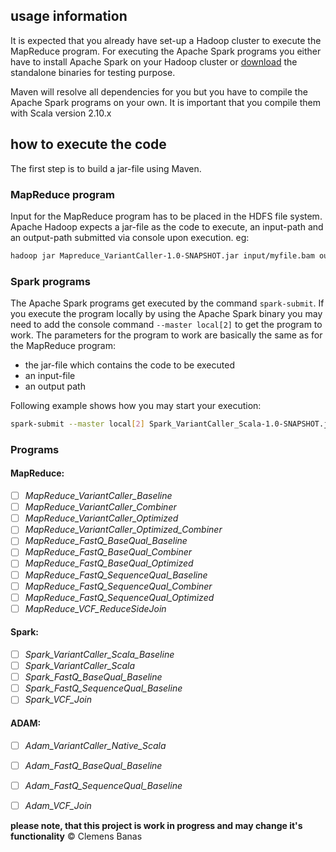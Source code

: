 ## usage information
It is expected that you already have set-up a Hadoop cluster to execute the MapReduce program. For executing the Apache Spark programs you either have to install Apache Spark on your Hadoop cluster or [download](http://spark.apache.org/downloads.html) the standalone binaries for testing purpose.

Maven will resolve all dependencies for you but you have to compile the Apache Spark programs on your own. It is important that you compile them with Scala version 2.10.x

## how to execute the code
The first step is to build a jar-file using Maven.
### MapReduce program 
Input for the MapReduce program has to be placed in the HDFS file system. Apache Hadoop expects a jar-file as the code to execute, an input-path and an output-path submitted via console upon execution. eg:

```bash
hadoop jar Mapreduce_VariantCaller-1.0-SNAPSHOT.jar input/myfile.bam output/variantCaller
```

### Spark programs
The Apache Spark programs get executed by the command ```spark-submit```. If you execute the program locally by using the Apache Spark binary you may need to add the console command ```--master local[2]``` to get the program to work. The parameters for the program to work are basically the same as for the MapReduce program: 

* the jar-file which contains the code to be executed
* an input-file
* an output path

Following example shows how you may start your execution:

```bash
spark-submit --master local[2] Spark_VariantCaller_Scala-1.0-SNAPSHOT.jar input/myFile.bam output/variantCaller
```

### Programs

#### MapReduce:
* [ ] *MapReduce_VariantCaller_Baseline*
* [ ] *MapReduce_VariantCaller_Combiner*
* [ ] *MapReduce_VariantCaller_Optimized*
* [ ] *MapReduce_VariantCaller_Optimized_Combiner*
* [ ] *MapReduce_FastQ_BaseQual_Baseline*
* [ ] *MapReduce_FastQ_BaseQual_Combiner*
* [ ] *MapReduce_FastQ_BaseQual_Optimized*
* [ ] *MapReduce_FastQ_SequenceQual_Baseline*
* [ ] *MapReduce_FastQ_SequenceQual_Combiner*
* [ ] *MapReduce_FastQ_SequenceQual_Optimized*
* [ ] *MapReduce_VCF_ReduceSideJoin*

#### Spark:
* [ ] *Spark_VariantCaller_Scala_Baseline*
* [ ] *Spark_VariantCaller_Scala*
* [ ] *Spark_FastQ_BaseQual_Baseline*
* [ ] *Spark_FastQ_SequenceQual_Baseline*
* [ ] *Spark_VCF_Join*

#### ADAM:
* [ ] *Adam_VariantCaller_Native_Scala*
* [ ] *Adam_FastQ_BaseQual_Baseline*
* [ ] *Adam_FastQ_SequenceQual_Baseline*
* [ ] *Adam_VCF_Join*


**please note, that this project is work in progress and may change it's functionality**
© Clemens Banas